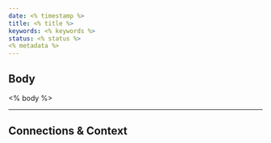 ```yaml
---
date: <% timestamp %>
title: <% title %>
keywords: <% keywords %>
status: <% status %>
<% metadata %>
---
```


## Body
<% body %>

---
## Connections & Context